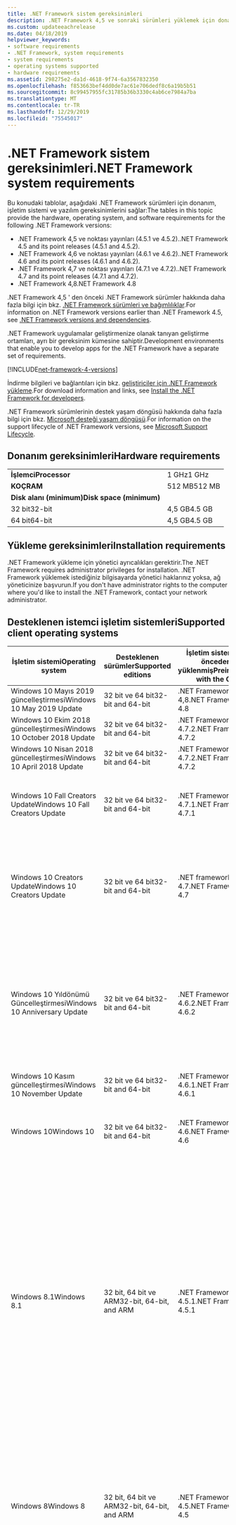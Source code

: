 ```yaml
---
title: .NET Framework sistem gereksinimleri
description: .NET Framework 4,5 ve sonraki sürümleri yüklemek için donanım, işletim sistemi ve yazılım gereksinimlerinin hangileri olduğunu öğrenin.
ms.custom: updateeachrelease
ms.date: 04/18/2019
helpviewer_keywords:
- software requirements
- .NET Framework, system requirements
- system requirements
- operating systems supported
- hardware requirements
ms.assetid: 298275e2-da1d-4618-9f74-6a3567832350
ms.openlocfilehash: f853663bef4dd0de7ac61e706dedf8c6a19b5b51
ms.sourcegitcommit: 8c99457955fc31785b36b3330c4ab6ce7984a7ba
ms.translationtype: MT
ms.contentlocale: tr-TR
ms.lasthandoff: 12/29/2019
ms.locfileid: "75545017"
---
```

# <a name="net-framework-system-requirements"></a><span data-ttu-id="6107e-103">.NET Framework sistem gereksinimleri</span><span class="sxs-lookup"><span data-stu-id="6107e-103">.NET Framework system requirements</span></span>

<span data-ttu-id="6107e-104">Bu konudaki tablolar, aşağıdaki .NET Framework sürümleri için donanım, işletim sistemi ve yazılım gereksinimlerini sağlar:</span><span class="sxs-lookup"><span data-stu-id="6107e-104">The tables in this topic provide the hardware, operating system, and software requirements for the following .NET Framework versions:</span></span>

- <span data-ttu-id="6107e-105">.NET Framework 4,5 ve noktası yayınları (4.5.1 ve 4.5.2).</span><span class="sxs-lookup"><span data-stu-id="6107e-105">.NET Framework 4.5 and its point releases (4.5.1 and 4.5.2).</span></span>
- <span data-ttu-id="6107e-106">.NET Framework 4,6 ve noktası yayınları (4.6.1 ve 4.6.2).</span><span class="sxs-lookup"><span data-stu-id="6107e-106">.NET Framework 4.6 and its point releases (4.6.1 and 4.6.2).</span></span>
- <span data-ttu-id="6107e-107">.NET Framework 4,7 ve noktası yayınları (4.7.1 ve 4.7.2).</span><span class="sxs-lookup"><span data-stu-id="6107e-107">.NET Framework 4.7 and its point releases (4.7.1 and 4.7.2).</span></span>
- <span data-ttu-id="6107e-108">.NET Framework 4,8</span><span class="sxs-lookup"><span data-stu-id="6107e-108">.NET Framework 4.8</span></span>

<span data-ttu-id="6107e-109">.NET Framework 4,5 ' den önceki .NET Framework sürümler hakkında daha fazla bilgi için bkz. [.NET Framework sürümleri ve bağımlılıklar](../migration-guide/versions-and-dependencies.md).</span><span class="sxs-lookup"><span data-stu-id="6107e-109">For information on .NET Framework versions earlier than .NET Framework 4.5, see [.NET Framework versions and dependencies](../migration-guide/versions-and-dependencies.md).</span></span>

<span data-ttu-id="6107e-110">.NET Framework uygulamalar geliştirmenize olanak tanıyan geliştirme ortamları, ayrı bir gereksinim kümesine sahiptir.</span><span class="sxs-lookup"><span data-stu-id="6107e-110">Development environments that enable you to develop apps for the .NET Framework have a separate set of requirements.</span></span>

[!INCLUDE[net-framework-4-versions](../../../includes/net-framework-4x-versions.md)]

<span data-ttu-id="6107e-111">İndirme bilgileri ve bağlantıları için bkz. [geliştiriciler için .NET Framework yükleme](../install/guide-for-developers.md).</span><span class="sxs-lookup"><span data-stu-id="6107e-111">For download information and links, see [Install the .NET Framework for developers](../install/guide-for-developers.md).</span></span>

<span data-ttu-id="6107e-112">.NET Framework sürümlerinin destek yaşam döngüsü hakkında daha fazla bilgi için bkz. [Microsoft desteği yaşam döngüsü](https://support.microsoft.com/lifecycle/search?sort=PN&alpha=Microsoft%20.NET%20Framework&Filter=FilterNO).</span><span class="sxs-lookup"><span data-stu-id="6107e-112">For information on the support lifecycle of .NET Framework versions, see [Microsoft Support Lifecycle](https://support.microsoft.com/lifecycle/search?sort=PN&alpha=Microsoft%20.NET%20Framework&Filter=FilterNO).</span></span>

## <a name="hardware-requirements"></a><span data-ttu-id="6107e-113">Donanım gereksinimleri</span><span class="sxs-lookup"><span data-stu-id="6107e-113">Hardware requirements</span></span>

|                          |        |
| ------------------------ | ------ |
| <span data-ttu-id="6107e-114">**İşlemci**</span><span class="sxs-lookup"><span data-stu-id="6107e-114">**Processor**</span></span>            | <span data-ttu-id="6107e-115">1 GHz</span><span class="sxs-lookup"><span data-stu-id="6107e-115">1 GHz</span></span>  |
| <span data-ttu-id="6107e-116">**KOÇ**</span><span class="sxs-lookup"><span data-stu-id="6107e-116">**RAM**</span></span>                  | <span data-ttu-id="6107e-117">512 MB</span><span class="sxs-lookup"><span data-stu-id="6107e-117">512 MB</span></span> |
| <span data-ttu-id="6107e-118">**Disk alanı (minimum)**</span><span class="sxs-lookup"><span data-stu-id="6107e-118">**Disk space (minimum)**</span></span> |        |
| <span data-ttu-id="6107e-119">32 bit</span><span class="sxs-lookup"><span data-stu-id="6107e-119">32-bit</span></span>                   | <span data-ttu-id="6107e-120">4,5 GB</span><span class="sxs-lookup"><span data-stu-id="6107e-120">4.5 GB</span></span> |
| <span data-ttu-id="6107e-121">64 bit</span><span class="sxs-lookup"><span data-stu-id="6107e-121">64-bit</span></span>                   | <span data-ttu-id="6107e-122">4,5 GB</span><span class="sxs-lookup"><span data-stu-id="6107e-122">4.5 GB</span></span> |

## <a name="installation-requirements"></a><span data-ttu-id="6107e-123">Yükleme gereksinimleri</span><span class="sxs-lookup"><span data-stu-id="6107e-123">Installation requirements</span></span>

<span data-ttu-id="6107e-124">.NET Framework yükleme için yönetici ayrıcalıkları gerektirir.</span><span class="sxs-lookup"><span data-stu-id="6107e-124">The .NET Framework requires administrator privileges for installation.</span></span> <span data-ttu-id="6107e-125">.NET Framework yüklemek istediğiniz bilgisayarda yönetici haklarınız yoksa, ağ yöneticinize başvurun.</span><span class="sxs-lookup"><span data-stu-id="6107e-125">If you don't have administrator rights to the computer where you'd like to install the .NET Framework, contact your network administrator.</span></span>

## <a name="supported-client-operating-systems"></a><span data-ttu-id="6107e-126">Desteklenen istemci işletim sistemleri</span><span class="sxs-lookup"><span data-stu-id="6107e-126">Supported client operating systems</span></span>

| <span data-ttu-id="6107e-127">İşletim sistemi</span><span class="sxs-lookup"><span data-stu-id="6107e-127">Operating system</span></span> | <span data-ttu-id="6107e-128">Desteklenen sürümler</span><span class="sxs-lookup"><span data-stu-id="6107e-128">Supported editions</span></span> | <span data-ttu-id="6107e-129">İşletim sistemi ile önceden yüklenmiş</span><span class="sxs-lookup"><span data-stu-id="6107e-129">Preinstalled with the OS</span></span> | <span data-ttu-id="6107e-130">Ayrı olarak yüklenebilir</span><span class="sxs-lookup"><span data-stu-id="6107e-130">Installable separately</span></span> |
| ---------------- | ------------------ | ------------------------ | ---------------------- |
| <span data-ttu-id="6107e-131">Windows 10 Mayıs 2019 güncelleştirmesi</span><span class="sxs-lookup"><span data-stu-id="6107e-131">Windows 10 May 2019 Update</span></span> | <span data-ttu-id="6107e-132">32 bit ve 64 bit</span><span class="sxs-lookup"><span data-stu-id="6107e-132">32-bit and 64-bit</span></span> | <span data-ttu-id="6107e-133">.NET Framework 4,8</span><span class="sxs-lookup"><span data-stu-id="6107e-133">.NET Framework 4.8</span></span> | -- |
| <span data-ttu-id="6107e-134">Windows 10 Ekim 2018 güncelleştirmesi</span><span class="sxs-lookup"><span data-stu-id="6107e-134">Windows 10 October 2018 Update</span></span> | <span data-ttu-id="6107e-135">32 bit ve 64 bit</span><span class="sxs-lookup"><span data-stu-id="6107e-135">32-bit and 64-bit</span></span> | <span data-ttu-id="6107e-136">.NET Framework 4.7.2</span><span class="sxs-lookup"><span data-stu-id="6107e-136">.NET Framework 4.7.2</span></span> | <span data-ttu-id="6107e-137">.NET Framework 4,8</span><span class="sxs-lookup"><span data-stu-id="6107e-137">.NET Framework 4.8</span></span> |
| <span data-ttu-id="6107e-138">Windows 10 Nisan 2018 güncelleştirmesi</span><span class="sxs-lookup"><span data-stu-id="6107e-138">Windows 10 April 2018 Update</span></span> | <span data-ttu-id="6107e-139">32 bit ve 64 bit</span><span class="sxs-lookup"><span data-stu-id="6107e-139">32-bit and 64-bit</span></span> | <span data-ttu-id="6107e-140">.NET Framework 4.7.2</span><span class="sxs-lookup"><span data-stu-id="6107e-140">.NET Framework 4.7.2</span></span> |<span data-ttu-id="6107e-141">.NET Framework 4,8</span><span class="sxs-lookup"><span data-stu-id="6107e-141">.NET Framework 4.8</span></span>|
| <span data-ttu-id="6107e-142">Windows 10 Fall Creators Update</span><span class="sxs-lookup"><span data-stu-id="6107e-142">Windows 10 Fall Creators Update</span></span> | <span data-ttu-id="6107e-143">32 bit ve 64 bit</span><span class="sxs-lookup"><span data-stu-id="6107e-143">32-bit and 64-bit</span></span> | <span data-ttu-id="6107e-144">.NET Framework 4.7.1</span><span class="sxs-lookup"><span data-stu-id="6107e-144">.NET Framework 4.7.1</span></span> | <span data-ttu-id="6107e-145">.NET Framework 4.7.2</span><span class="sxs-lookup"><span data-stu-id="6107e-145">.NET Framework 4.7.2</span></span><br/><br/><span data-ttu-id="6107e-146">.NET Framework 4,8</span><span class="sxs-lookup"><span data-stu-id="6107e-146">.NET Framework 4.8</span></span> |
| <span data-ttu-id="6107e-147">Windows 10 Creators Update</span><span class="sxs-lookup"><span data-stu-id="6107e-147">Windows 10 Creators Update</span></span> | <span data-ttu-id="6107e-148">32 bit ve 64 bit</span><span class="sxs-lookup"><span data-stu-id="6107e-148">32-bit and 64-bit</span></span> | <span data-ttu-id="6107e-149">.NET framework 4.7</span><span class="sxs-lookup"><span data-stu-id="6107e-149">.NET Framework 4.7</span></span> | <span data-ttu-id="6107e-150">.NET Framework 4.7.1</span><span class="sxs-lookup"><span data-stu-id="6107e-150">.NET Framework 4.7.1</span></span><br/><br/><span data-ttu-id="6107e-151">.NET Framework 4.7.2</span><span class="sxs-lookup"><span data-stu-id="6107e-151">.NET Framework 4.7.2</span></span><br/><br/><span data-ttu-id="6107e-152">.NET Framework 4,8</span><span class="sxs-lookup"><span data-stu-id="6107e-152">.NET Framework 4.8</span></span> |
| <span data-ttu-id="6107e-153">Windows 10 Yıldönümü Güncelleştirmesi</span><span class="sxs-lookup"><span data-stu-id="6107e-153">Windows 10 Anniversary Update</span></span> | <span data-ttu-id="6107e-154">32 bit ve 64 bit</span><span class="sxs-lookup"><span data-stu-id="6107e-154">32-bit and 64-bit</span></span> | <span data-ttu-id="6107e-155">.NET Framework 4.6.2</span><span class="sxs-lookup"><span data-stu-id="6107e-155">.NET Framework 4.6.2</span></span> |<span data-ttu-id="6107e-156">.NET framework 4.7</span><span class="sxs-lookup"><span data-stu-id="6107e-156">.NET Framework 4.7</span></span><br/><br/><span data-ttu-id="6107e-157">.NET Framework 4.7.1</span><span class="sxs-lookup"><span data-stu-id="6107e-157">.NET Framework 4.7.1</span></span><br/><br/><span data-ttu-id="6107e-158">.NET Framework 4.7.2</span><span class="sxs-lookup"><span data-stu-id="6107e-158">.NET Framework 4.7.2</span></span><br/><br/><span data-ttu-id="6107e-159">.NET Framework 4,8</span><span class="sxs-lookup"><span data-stu-id="6107e-159">.NET Framework 4.8</span></span>  |
| <span data-ttu-id="6107e-160">Windows 10 Kasım güncelleştirmesi</span><span class="sxs-lookup"><span data-stu-id="6107e-160">Windows 10 November Update</span></span> | <span data-ttu-id="6107e-161">32 bit ve 64 bit</span><span class="sxs-lookup"><span data-stu-id="6107e-161">32-bit and 64-bit</span></span> | <span data-ttu-id="6107e-162">.NET Framework 4.6.1</span><span class="sxs-lookup"><span data-stu-id="6107e-162">.NET Framework 4.6.1</span></span> | <span data-ttu-id="6107e-163">.NET Framework 4.6.2</span><span class="sxs-lookup"><span data-stu-id="6107e-163">.NET Framework 4.6.2</span></span> |
| <span data-ttu-id="6107e-164">Windows 10</span><span class="sxs-lookup"><span data-stu-id="6107e-164">Windows 10</span></span> | <span data-ttu-id="6107e-165">32 bit ve 64 bit</span><span class="sxs-lookup"><span data-stu-id="6107e-165">32-bit and 64-bit</span></span> | <span data-ttu-id="6107e-166">.NET Framework 4.6</span><span class="sxs-lookup"><span data-stu-id="6107e-166">.NET Framework 4.6</span></span> | <span data-ttu-id="6107e-167">.NET Framework 4.6.1</span><span class="sxs-lookup"><span data-stu-id="6107e-167">.NET Framework 4.6.1</span></span> <br/><br/> <span data-ttu-id="6107e-168">.NET Framework 4.6.2</span><span class="sxs-lookup"><span data-stu-id="6107e-168">.NET Framework 4.6.2</span></span> |
| <span data-ttu-id="6107e-169">Windows 8.1</span><span class="sxs-lookup"><span data-stu-id="6107e-169">Windows 8.1</span></span> | <span data-ttu-id="6107e-170">32 bit, 64 bit ve ARM</span><span class="sxs-lookup"><span data-stu-id="6107e-170">32-bit, 64-bit, and ARM</span></span> | <span data-ttu-id="6107e-171">.NET Framework 4.5.1</span><span class="sxs-lookup"><span data-stu-id="6107e-171">.NET Framework 4.5.1</span></span> | <span data-ttu-id="6107e-172">.NET Framework 4.5.2</span><span class="sxs-lookup"><span data-stu-id="6107e-172">.NET Framework 4.5.2</span></span><br /><br /> <span data-ttu-id="6107e-173">.NET Framework 4.6</span><span class="sxs-lookup"><span data-stu-id="6107e-173">.NET Framework 4.6</span></span><br /><br /> <span data-ttu-id="6107e-174">.NET Framework 4.6.1</span><span class="sxs-lookup"><span data-stu-id="6107e-174">.NET Framework 4.6.1</span></span><br /><br /> <span data-ttu-id="6107e-175">.NET Framework 4.6.2</span><span class="sxs-lookup"><span data-stu-id="6107e-175">.NET Framework 4.6.2</span></span><br /><br /><span data-ttu-id="6107e-176">.NET framework 4.7</span><span class="sxs-lookup"><span data-stu-id="6107e-176">.NET Framework 4.7</span></span><br/><br/><span data-ttu-id="6107e-177">.NET Framework 4.7.1</span><span class="sxs-lookup"><span data-stu-id="6107e-177">.NET Framework 4.7.1</span></span><br/><br/><span data-ttu-id="6107e-178">.NET Framework 4.7.2</span><span class="sxs-lookup"><span data-stu-id="6107e-178">.NET Framework 4.7.2</span></span><br/><br/><span data-ttu-id="6107e-179">.NET Framework 4,8</span><span class="sxs-lookup"><span data-stu-id="6107e-179">.NET Framework 4.8</span></span> |
| <span data-ttu-id="6107e-180">Windows 8</span><span class="sxs-lookup"><span data-stu-id="6107e-180">Windows 8</span></span> | <span data-ttu-id="6107e-181">32 bit, 64 bit ve ARM</span><span class="sxs-lookup"><span data-stu-id="6107e-181">32-bit, 64-bit, and ARM</span></span> | <span data-ttu-id="6107e-182">.NET Framework 4.5</span><span class="sxs-lookup"><span data-stu-id="6107e-182">.NET Framework 4.5</span></span> | <span data-ttu-id="6107e-183">.NET Framework 4.5.1</span><span class="sxs-lookup"><span data-stu-id="6107e-183">.NET Framework 4.5.1</span></span><br /><br /><span data-ttu-id="6107e-184">.NET Framework 4.5.2</span><span class="sxs-lookup"><span data-stu-id="6107e-184">.NET Framework 4.5.2</span></span><br /><br /> <span data-ttu-id="6107e-185">.NET Framework 4.6</span><span class="sxs-lookup"><span data-stu-id="6107e-185">.NET Framework 4.6</span></span><br /><br /> <span data-ttu-id="6107e-186">.NET Framework 4.6.1</span><span class="sxs-lookup"><span data-stu-id="6107e-186">.NET Framework 4.6.1</span></span> |
| <span data-ttu-id="6107e-187">Windows 7 SP1</span><span class="sxs-lookup"><span data-stu-id="6107e-187">Windows 7 SP1</span></span>|<span data-ttu-id="6107e-188">32 bit ve 64 bit</span><span class="sxs-lookup"><span data-stu-id="6107e-188">32-bit and 64-bit</span></span> | -- | <span data-ttu-id="6107e-189">.NET Framework 4</span><span class="sxs-lookup"><span data-stu-id="6107e-189">.NET Framework 4</span></span><br /><br /> <span data-ttu-id="6107e-190">.NET Framework 4.5</span><span class="sxs-lookup"><span data-stu-id="6107e-190">.NET Framework 4.5</span></span><br /><br /> <span data-ttu-id="6107e-191">.NET Framework 4.5.1</span><span class="sxs-lookup"><span data-stu-id="6107e-191">.NET Framework 4.5.1</span></span><br /><br /> <span data-ttu-id="6107e-192">.NET Framework 4.5.2</span><span class="sxs-lookup"><span data-stu-id="6107e-192">.NET Framework 4.5.2</span></span><br /><br /> <span data-ttu-id="6107e-193">.NET Framework 4.6</span><span class="sxs-lookup"><span data-stu-id="6107e-193">.NET Framework 4.6</span></span><br /><br /> <span data-ttu-id="6107e-194">.NET Framework 4.6.1</span><span class="sxs-lookup"><span data-stu-id="6107e-194">.NET Framework 4.6.1</span></span><br /><br /> <span data-ttu-id="6107e-195">.NET Framework 4.6.2</span><span class="sxs-lookup"><span data-stu-id="6107e-195">.NET Framework 4.6.2</span></span><br /><br /><span data-ttu-id="6107e-196">.NET framework 4.7</span><span class="sxs-lookup"><span data-stu-id="6107e-196">.NET Framework 4.7</span></span><br/><br/><span data-ttu-id="6107e-197">.NET Framework 4.7.1</span><span class="sxs-lookup"><span data-stu-id="6107e-197">.NET Framework 4.7.1</span></span><br/><br/><span data-ttu-id="6107e-198">.NET Framework 4.7.2</span><span class="sxs-lookup"><span data-stu-id="6107e-198">.NET Framework 4.7.2</span></span><br/><br/><span data-ttu-id="6107e-199">.NET Framework 4,8</span><span class="sxs-lookup"><span data-stu-id="6107e-199">.NET Framework 4.8</span></span> |
| <span data-ttu-id="6107e-200">Windows Vista SP2</span><span class="sxs-lookup"><span data-stu-id="6107e-200">Windows Vista SP2</span></span>|<span data-ttu-id="6107e-201">32 bit ve 64 bit</span><span class="sxs-lookup"><span data-stu-id="6107e-201">32-bit and 64-bit</span></span> | -- | <span data-ttu-id="6107e-202">.NET Framework 4</span><span class="sxs-lookup"><span data-stu-id="6107e-202">.NET Framework 4</span></span><br /><br /> <span data-ttu-id="6107e-203">.NET Framework 4.5</span><span class="sxs-lookup"><span data-stu-id="6107e-203">.NET Framework 4.5</span></span><br /><br /> <span data-ttu-id="6107e-204">.NET Framework 4.5.1</span><span class="sxs-lookup"><span data-stu-id="6107e-204">.NET Framework 4.5.1</span></span><br /><br /> <span data-ttu-id="6107e-205">.NET Framework 4.5.2</span><span class="sxs-lookup"><span data-stu-id="6107e-205">.NET Framework 4.5.2</span></span><br /><br /> <span data-ttu-id="6107e-206">.NET Framework 4.6</span><span class="sxs-lookup"><span data-stu-id="6107e-206">.NET Framework 4.6</span></span> |
| <span data-ttu-id="6107e-207">Windows XP</span><span class="sxs-lookup"><span data-stu-id="6107e-207">Windows XP</span></span> |<span data-ttu-id="6107e-208">32 bit ve 64 bit</span><span class="sxs-lookup"><span data-stu-id="6107e-208">32-bit and 64-bit</span></span> | -- | <span data-ttu-id="6107e-209">.NET Framework 4</span><span class="sxs-lookup"><span data-stu-id="6107e-209">.NET Framework 4</span></span> |

 <span data-ttu-id="6107e-210">**Notlar:**</span><span class="sxs-lookup"><span data-stu-id="6107e-210">**Notes:**</span></span>

- <span data-ttu-id="6107e-211">Windows 7 sistemlerinde, .NET Framework Windows 7 SP1 gerektirir.</span><span class="sxs-lookup"><span data-stu-id="6107e-211">On Windows 7 systems, the .NET Framework requires Windows 7 SP1.</span></span> <span data-ttu-id="6107e-212">Windows 7 ' de çalışıyorsanız ve henüz Service Pack 1 ' i yüklemediyseniz, .NET Framework yüklemeden önce bunu yapmanız gerekir.</span><span class="sxs-lookup"><span data-stu-id="6107e-212">If you're on Windows 7 and haven't yet installed Service Pack 1, you need to do so before installing the .NET Framework.</span></span>

- <span data-ttu-id="6107e-213">.NET Framework 4,5, Windows Önyükleme Ortamı (Windows PE) üzerinde desteklenir.</span><span class="sxs-lookup"><span data-stu-id="6107e-213">.NET Framework 4.5 is supported on the Windows Preinstallation Environment (Windows PE).</span></span> <span data-ttu-id="6107e-214">Tüm özellikler Windows PE 'de desteklenmez.</span><span class="sxs-lookup"><span data-stu-id="6107e-214">Not all features are supported on Windows PE.</span></span>

- <span data-ttu-id="6107e-215">.NET Framework 4 Ayrıca ıA64 platformunu destekler.</span><span class="sxs-lookup"><span data-stu-id="6107e-215">.NET Framework 4 also supports the IA64 platform.</span></span>

- <span data-ttu-id="6107e-216">Tüm platformlar için en son Windows hizmet paketine yükseltmenizi ve en iyi uyumluluk ve güvenliği sağlamak üzere [Windows Update](https://support.microsoft.com/help/12373/windows-update-faq) ' dan kullanılabilen kritik güncelleştirmeleri yüklemenizi öneririz.</span><span class="sxs-lookup"><span data-stu-id="6107e-216">For all platforms, we recommend that you upgrade to the latest Windows Service Pack and install critical updates available from [Windows Update](https://support.microsoft.com/help/12373/windows-update-faq) to ensure the best compatibility and security.</span></span>

- <span data-ttu-id="6107e-217">64 bit işletim sistemlerinde .NET Framework, hem WOW64 'Ü (64 bit makinede 32 bit işleme) hem de yerel 64-bit işleme destekler.</span><span class="sxs-lookup"><span data-stu-id="6107e-217">On 64-bit operating systems, the .NET Framework supports both WOW64 (32-bit processing on a 64-bit machine) and native 64-bit processing.</span></span>

## <a name="supported-server-operating-systems"></a><span data-ttu-id="6107e-218">Desteklenen sunucu işletim sistemleri</span><span class="sxs-lookup"><span data-stu-id="6107e-218">Supported server operating systems</span></span>

| <span data-ttu-id="6107e-219">İşletim sistemi</span><span class="sxs-lookup"><span data-stu-id="6107e-219">Operating system</span></span> | <span data-ttu-id="6107e-220">Desteklenen sürümler</span><span class="sxs-lookup"><span data-stu-id="6107e-220">Supported editions</span></span> | <span data-ttu-id="6107e-221">İşletim sistemi ile önceden yüklenmiş</span><span class="sxs-lookup"><span data-stu-id="6107e-221">Preinstalled with the OS</span></span> | <span data-ttu-id="6107e-222">Ayrı olarak yüklenebilir</span><span class="sxs-lookup"><span data-stu-id="6107e-222">Installable separately</span></span> |
| ---------------- | ------------------ | ------------------------ | ---------------------- |
| <span data-ttu-id="6107e-223">Windows Server 2019</span><span class="sxs-lookup"><span data-stu-id="6107e-223">Windows Server 2019</span></span> | <span data-ttu-id="6107e-224">64 bit</span><span class="sxs-lookup"><span data-stu-id="6107e-224">64-bit</span></span> | <span data-ttu-id="6107e-225">.NET Framework 4.7.2</span><span class="sxs-lookup"><span data-stu-id="6107e-225">.NET Framework 4.7.2</span></span> | <span data-ttu-id="6107e-226">.NET Framework 4,8</span><span class="sxs-lookup"><span data-stu-id="6107e-226">.NET Framework 4.8</span></span> |
| <span data-ttu-id="6107e-227">Windows Server, sürüm 1809</span><span class="sxs-lookup"><span data-stu-id="6107e-227">Windows Server, version 1809</span></span> | <span data-ttu-id="6107e-228">64 bit</span><span class="sxs-lookup"><span data-stu-id="6107e-228">64-bit</span></span> | <span data-ttu-id="6107e-229">.NET Framework 4.7.2</span><span class="sxs-lookup"><span data-stu-id="6107e-229">.NET Framework 4.7.2</span></span> | <span data-ttu-id="6107e-230">.NET Framework 4,8</span><span class="sxs-lookup"><span data-stu-id="6107e-230">.NET Framework 4.8</span></span> |
| <span data-ttu-id="6107e-231">Windows Server, sürüm 1803</span><span class="sxs-lookup"><span data-stu-id="6107e-231">Windows Server, version 1803</span></span> | <span data-ttu-id="6107e-232">64 bit</span><span class="sxs-lookup"><span data-stu-id="6107e-232">64-bit</span></span> | <span data-ttu-id="6107e-233">.NET Framework 4.7.2</span><span class="sxs-lookup"><span data-stu-id="6107e-233">.NET Framework 4.7.2</span></span> | <span data-ttu-id="6107e-234">.NET Framework 4,8</span><span class="sxs-lookup"><span data-stu-id="6107e-234">.NET Framework 4.8</span></span> |
| <span data-ttu-id="6107e-235">Windows Server, sürüm 1709</span><span class="sxs-lookup"><span data-stu-id="6107e-235">Windows Server, version 1709</span></span> | <span data-ttu-id="6107e-236">64 bit</span><span class="sxs-lookup"><span data-stu-id="6107e-236">64-bit</span></span> | <span data-ttu-id="6107e-237">.NET Framework 4.7.1</span><span class="sxs-lookup"><span data-stu-id="6107e-237">.NET Framework 4.7.1</span></span> | <span data-ttu-id="6107e-238">.NET Framework 4.7.2</span><span class="sxs-lookup"><span data-stu-id="6107e-238">.NET Framework 4.7.2</span></span>|
| <span data-ttu-id="6107e-239">Windows Server 2016</span><span class="sxs-lookup"><span data-stu-id="6107e-239">Windows Server 2016</span></span> | <span data-ttu-id="6107e-240">64 bit</span><span class="sxs-lookup"><span data-stu-id="6107e-240">64-bit</span></span> | <span data-ttu-id="6107e-241">.NET Framework 4.6.2</span><span class="sxs-lookup"><span data-stu-id="6107e-241">.NET Framework 4.6.2</span></span> | <span data-ttu-id="6107e-242">.NET framework 4.7</span><span class="sxs-lookup"><span data-stu-id="6107e-242">.NET Framework 4.7</span></span><br/><br/> <span data-ttu-id="6107e-243">.NET Framework 4.7.1</span><span class="sxs-lookup"><span data-stu-id="6107e-243">.NET Framework 4.7.1</span></span><br/><br/><span data-ttu-id="6107e-244">.NET Framework 4.7.2</span><span class="sxs-lookup"><span data-stu-id="6107e-244">.NET Framework 4.7.2</span></span><br/><br/><span data-ttu-id="6107e-245">.NET Framework 4,8</span><span class="sxs-lookup"><span data-stu-id="6107e-245">.NET Framework 4.8</span></span> |
| <span data-ttu-id="6107e-246">Windows Server 2012 R2</span><span class="sxs-lookup"><span data-stu-id="6107e-246">Windows Server 2012 R2</span></span> | <span data-ttu-id="6107e-247">64 bit</span><span class="sxs-lookup"><span data-stu-id="6107e-247">64-bit</span></span> | <span data-ttu-id="6107e-248">.NET Framework 4.5.1</span><span class="sxs-lookup"><span data-stu-id="6107e-248">.NET Framework 4.5.1</span></span> | <span data-ttu-id="6107e-249">.NET Framework 4.5.2</span><span class="sxs-lookup"><span data-stu-id="6107e-249">.NET Framework 4.5.2</span></span><br /><br /> <span data-ttu-id="6107e-250">.NET Framework 4.6</span><span class="sxs-lookup"><span data-stu-id="6107e-250">.NET Framework 4.6</span></span><br /><br /> <span data-ttu-id="6107e-251">.NET Framework 4.6.1</span><span class="sxs-lookup"><span data-stu-id="6107e-251">.NET Framework 4.6.1</span></span><br /><br /> <span data-ttu-id="6107e-252">.NET Framework 4.6.2</span><span class="sxs-lookup"><span data-stu-id="6107e-252">.NET Framework 4.6.2</span></span><br /><br /><span data-ttu-id="6107e-253">.NET framework 4.7</span><span class="sxs-lookup"><span data-stu-id="6107e-253">.NET Framework 4.7</span></span><br/><br/> <span data-ttu-id="6107e-254">.NET Framework 4.7.1</span><span class="sxs-lookup"><span data-stu-id="6107e-254">.NET Framework 4.7.1</span></span><br/><br/><span data-ttu-id="6107e-255">.NET Framework 4.7.2</span><span class="sxs-lookup"><span data-stu-id="6107e-255">.NET Framework 4.7.2</span></span><br/><br/><span data-ttu-id="6107e-256">.NET Framework 4,8</span><span class="sxs-lookup"><span data-stu-id="6107e-256">.NET Framework 4.8</span></span> |
| <span data-ttu-id="6107e-257">Windows Server 2012 (64-bit sürüm)</span><span class="sxs-lookup"><span data-stu-id="6107e-257">Windows Server 2012 (64-bit edition)</span></span> | <span data-ttu-id="6107e-258">64 bit</span><span class="sxs-lookup"><span data-stu-id="6107e-258">64-bit</span></span>| <span data-ttu-id="6107e-259">.NET Framework 4.5</span><span class="sxs-lookup"><span data-stu-id="6107e-259">.NET Framework 4.5</span></span> | <span data-ttu-id="6107e-260">.NET Framework 4.5.1</span><span class="sxs-lookup"><span data-stu-id="6107e-260">.NET Framework 4.5.1</span></span><br /><br /> <span data-ttu-id="6107e-261">.NET Framework 4.5.2</span><span class="sxs-lookup"><span data-stu-id="6107e-261">.NET Framework 4.5.2</span></span><br /><br /> <span data-ttu-id="6107e-262">.NET Framework 4.6</span><span class="sxs-lookup"><span data-stu-id="6107e-262">.NET Framework 4.6</span></span><br /><br /> <span data-ttu-id="6107e-263">.NET Framework 4.6.1</span><span class="sxs-lookup"><span data-stu-id="6107e-263">.NET Framework 4.6.1</span></span><br /><br /> <span data-ttu-id="6107e-264">.NET Framework 4.6.2</span><span class="sxs-lookup"><span data-stu-id="6107e-264">.NET Framework 4.6.2</span></span><br /><br /><span data-ttu-id="6107e-265">.NET framework 4.7</span><span class="sxs-lookup"><span data-stu-id="6107e-265">.NET Framework 4.7</span></span><br/><br/><span data-ttu-id="6107e-266">.NET Framework 4.7.1</span><span class="sxs-lookup"><span data-stu-id="6107e-266">.NET Framework 4.7.1</span></span><br/><br/><span data-ttu-id="6107e-267">.NET Framework 4.7.2</span><span class="sxs-lookup"><span data-stu-id="6107e-267">.NET Framework 4.7.2</span></span><br/><br/><span data-ttu-id="6107e-268">.NET Framework 4,8</span><span class="sxs-lookup"><span data-stu-id="6107e-268">.NET Framework 4.8</span></span> |
| <span data-ttu-id="6107e-269">Windows Server 2008 R2 SP1</span><span class="sxs-lookup"><span data-stu-id="6107e-269">Windows Server 2008 R2 SP1</span></span>|<span data-ttu-id="6107e-270">64 bit</span><span class="sxs-lookup"><span data-stu-id="6107e-270">64-bit</span></span> | -- | <span data-ttu-id="6107e-271">.NET Framework 4</span><span class="sxs-lookup"><span data-stu-id="6107e-271">.NET Framework 4</span></span><br /><br /> <span data-ttu-id="6107e-272">.NET Framework 4.5</span><span class="sxs-lookup"><span data-stu-id="6107e-272">.NET Framework 4.5</span></span><br /><br /> <span data-ttu-id="6107e-273">.NET Framework 4.5.1</span><span class="sxs-lookup"><span data-stu-id="6107e-273">.NET Framework 4.5.1</span></span><br /><br /> <span data-ttu-id="6107e-274">.NET Framework 4.5.2</span><span class="sxs-lookup"><span data-stu-id="6107e-274">.NET Framework 4.5.2</span></span><br /><br /> <span data-ttu-id="6107e-275">.NET Framework 4.6</span><span class="sxs-lookup"><span data-stu-id="6107e-275">.NET Framework 4.6</span></span><br /><br /> <span data-ttu-id="6107e-276">.NET Framework 4.6.1</span><span class="sxs-lookup"><span data-stu-id="6107e-276">.NET Framework 4.6.1</span></span><br /><br /> <span data-ttu-id="6107e-277">.NET Framework 4.6.2</span><span class="sxs-lookup"><span data-stu-id="6107e-277">.NET Framework 4.6.2</span></span><br /><br /><span data-ttu-id="6107e-278">.NET framework 4.7</span><span class="sxs-lookup"><span data-stu-id="6107e-278">.NET Framework 4.7</span></span><br/><br/><span data-ttu-id="6107e-279">.NET Framework 4.7.1</span><span class="sxs-lookup"><span data-stu-id="6107e-279">.NET Framework 4.7.1</span></span><br/><br/><span data-ttu-id="6107e-280">.NET Framework 4.7.2</span><span class="sxs-lookup"><span data-stu-id="6107e-280">.NET Framework 4.7.2</span></span><br/><br/><span data-ttu-id="6107e-281">.NET Framework 4,8</span><span class="sxs-lookup"><span data-stu-id="6107e-281">.NET Framework 4.8</span></span> |
| <span data-ttu-id="6107e-282">Windows Server 2008 SP2</span><span class="sxs-lookup"><span data-stu-id="6107e-282">Windows Server 2008 SP2</span></span>|<span data-ttu-id="6107e-283">32 bit ve 64 bit</span><span class="sxs-lookup"><span data-stu-id="6107e-283">32-bit and 64-bit</span></span> | -- | <span data-ttu-id="6107e-284">.NET Framework 4</span><span class="sxs-lookup"><span data-stu-id="6107e-284">.NET Framework 4</span></span><br /><br /> <span data-ttu-id="6107e-285">.NET Framework 4.5</span><span class="sxs-lookup"><span data-stu-id="6107e-285">.NET Framework 4.5</span></span><br /><br /> <span data-ttu-id="6107e-286">.NET Framework 4.5.1</span><span class="sxs-lookup"><span data-stu-id="6107e-286">.NET Framework 4.5.1</span></span><br /><br /> <span data-ttu-id="6107e-287">.NET Framework 4.5.2</span><span class="sxs-lookup"><span data-stu-id="6107e-287">.NET Framework 4.5.2</span></span><br /><br /> <span data-ttu-id="6107e-288">.NET Framework 4.6</span><span class="sxs-lookup"><span data-stu-id="6107e-288">.NET Framework 4.6</span></span> |

 <span data-ttu-id="6107e-289">**Notlar:**</span><span class="sxs-lookup"><span data-stu-id="6107e-289">**Notes:**</span></span>

- <span data-ttu-id="6107e-290">Windows Server 2012 .NET Framework 4,5 içerir, bu yüzden ayrı olarak yüklemek zorunda kalmazsınız.</span><span class="sxs-lookup"><span data-stu-id="6107e-290">Windows Server 2012 includes .NET Framework 4.5, so you don't have to install it separately.</span></span> <span data-ttu-id="6107e-291">Benzer şekilde, Windows Server 2012 R2 .NET Framework 4.5.1 içerir.</span><span class="sxs-lookup"><span data-stu-id="6107e-291">Similarly, Windows Server 2012 R2 includes .NET Framework 4.5.1.</span></span>

- <span data-ttu-id="6107e-292">.NET Framework, Windows Server 2008 R2 SP1 veya sonraki sürümleri ile sunucu çekirdeği rolü için sınırlı desteğe sahiptir.</span><span class="sxs-lookup"><span data-stu-id="6107e-292">The .NET Framework has limited support for the Server Core Role with Windows Server 2008 R2 SP1 or later.</span></span> <span data-ttu-id="6107e-293">Desteklenmeyen API 'lerin listesi için bkz. [sunucu çekirdeği .net işlevleri](https://docs.microsoft.com/previous-versions//dd745015(v=vs.85)) .</span><span class="sxs-lookup"><span data-stu-id="6107e-293">See [Server Core .NET Functionality](https://docs.microsoft.com/previous-versions//dd745015(v=vs.85)) for a list of unsupported APIs.</span></span>

- <span data-ttu-id="6107e-294">.NET Framework, Itanium tabanlı sistemler için Windows Server 2008 R2 'de desteklenmez.</span><span class="sxs-lookup"><span data-stu-id="6107e-294">The .NET Framework isn't supported on Windows Server 2008 R2 for Itanium-Based Systems.</span></span>

- <span data-ttu-id="6107e-295">Windows Server 2008 SP2 'de, .NET Framework sunucu çekirdeği rolünde desteklenmez.</span><span class="sxs-lookup"><span data-stu-id="6107e-295">On Windows Server 2008 SP2, the .NET Framework is not supported in the Server Core Role.</span></span>

- <span data-ttu-id="6107e-296">Tüm platformlar için en iyi uyumluluk ve güvenliği sağlamak üzere [Windows Update](https://support.microsoft.com/help/12373/windows-update-faq) ' de bulunan en son Windows hizmet paketine ve kritik güncelleştirmelere yükseltmenizi öneririz.</span><span class="sxs-lookup"><span data-stu-id="6107e-296">For all platforms, we recommend that you upgrade to the latest Windows Service Pack and critical updates available from [Windows Update](https://support.microsoft.com/help/12373/windows-update-faq) to ensure the best compatibility and security.</span></span> <span data-ttu-id="6107e-297">Bazı işletim sistemlerinde en son Windows hizmet paketi yüklemesi gerekebilir.</span><span class="sxs-lookup"><span data-stu-id="6107e-297">Installation of the latest Windows Service Pack may be required on some operating systems.</span></span>

- <span data-ttu-id="6107e-298">64 bit işletim sistemlerinde .NET Framework, hem WOW64 'Ü (64 bit makinede 32 bit işleme) hem de yerel 64-bit işleme destekler.</span><span class="sxs-lookup"><span data-stu-id="6107e-298">On 64-bit operating systems, the .NET Framework supports both WOW64 (32-bit processing on a 64-bit machine) and native 64-bit processing.</span></span>

## <a name="see-also"></a><span data-ttu-id="6107e-299">Ayrıca bkz.</span><span class="sxs-lookup"><span data-stu-id="6107e-299">See also</span></span>

- [<span data-ttu-id="6107e-300">Yükleme Kılavuzu</span><span class="sxs-lookup"><span data-stu-id="6107e-300">Installation Guide</span></span>](../install/index.md)
- [<span data-ttu-id="6107e-301">Başlarken</span><span class="sxs-lookup"><span data-stu-id="6107e-301">Getting Started</span></span>](index.md)
- [<span data-ttu-id="6107e-302">Engellenen .NET Framework yükleme ve kaldırma sorunlarını giderme</span><span class="sxs-lookup"><span data-stu-id="6107e-302">Troubleshoot blocked .NET Framework installations and uninstallations</span></span>](../install/troubleshoot-blocked-installations-and-uninstallations.md)
